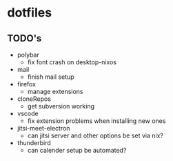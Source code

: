 # dotfiles

## TODO's

- polybar
  - fix font crash on desktop-nixos
- mail
  - finish mail setup
- firefox
  - manage extensions
- cloneRepos
  - get subversion working
- vscode
  - fix extension problems when installing new ones
- jitsi-meet-electron
  - can jitsi server and other options be set via nix?
- thunderbird
  - can calender setup be automated?